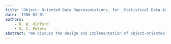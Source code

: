 ```yaml
---
title: "Object-_Oriented Data Representations_ for _Statistical Data Analysis_"
date: '1986-01-01'
authors: 
    - R. W. Oldford
    - S. C. Peters
abstract: "We discuss the design and implementation of object-oriented datatypes for a sophisticated statistical analysis environment. The discussion draws on our experience with an experimental statistical analysis system, called DINDE. DINDE resides in the integrated programming environment of a Xerox Interlisp-D machine running LOOPS. The discussion begins with our implementation of arrays, matrices, and vectors as objects in this environment. We then discuss an additional set of objects that are based on statistical abstractions rather than mathematical ones and describe their implementation in the DINDE environment."
---
```


